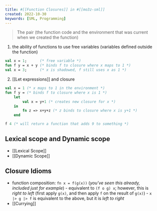 ```yaml
---
title: #[[Function Closures]] in #[[mo3z-sml]]
created: 2022-10-30
keywords: [SML, Programming]
---
```


> The pair (the function code and the environment that was current when we created the function)

1. the ability of functions to use free variables (variables defined outside the function)

```sml
val x = 1;      (* free variable *)
fun f y = x + y (* binds f to closure where x maps to 1 *)
val x = 3;      (* x is shadowed, f still uses x as 1 *)
```

2.  [[Let expressions]] and closure

```sml
val x = 1 (* x maps to 1 in the environment *)
fun f y = (* binds f to closure where x is 1 *)
	let
		val x = y+1 (* creates new closure for x *)
	in
		fn z => x+y+z (* z binds to closure where x is y+1 *)
	end

f 4 (* will return a function that adds 9 to something *)
```

## Lexical scope and Dynamic scope

- [[Lexical Scope]]
- [[Dynamic Scope]]

## Closure Idioms

- function composition: `fn x = f(g(x))` (_you've seen this already, included just for example_) - equivalent to `(f o g) x`; however, this is _right to left_ (first apply `g(x)`, and then apply `f` on the result of `g(x)`) - `x |> g |> f` is equivalent to the above, but it is _left to right_
- [[Currying]]
